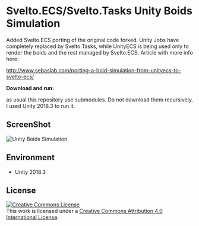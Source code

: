 Svelto.ECS/Svelto.Tasks Unity Boids Simulation
=====================

Added Svelto.ECS porting of the original code forked. Unity Jobs have completely replaced by Svelto.Tasks, while UnityECS is being used only to render the boids and the rest managed by Svelto.ECS. Article with more info here:

http://www.sebaslab.com/porting-a-boid-simulation-from-unityecs-to-svelto-ecs/

**Download and run:**

as usual this repository use submodules. Do not download them recursively. I used Unity 2018.3 to run it.

ScreenShot
----------
![Unity Boids Simulation](https://raw.githubusercontent.com/wiki/hecomi/UnityECSBoidsSimulation/boids.gif)

Environment
-----------
- Unity 2018.3

License
-------
<a rel="license" href="http://creativecommons.org/licenses/by/4.0/"><img alt="Creative Commons License" style="border-width:0" src="https://i.creativecommons.org/l/by/4.0/88x31.png" /></a><br />This work is licensed under a <a rel="license" href="http://creativecommons.org/licenses/by/4.0/">Creative Commons Attribution 4.0 International License</a>.

